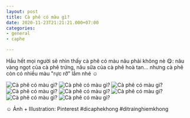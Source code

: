 ```yaml
---
layout: post
title: Cà phê có màu gì?
date: 2020-11-23T21:21:21.000+07:00
categories:
- general
- caphe

---
```

Hầu hết mọi người sẽ nhìn thấy cà phê có màu nâu phải không nè 😋: nâu vàng ngọt của cà phê trứng, nâu sữa của cà phê hoà tan... nhưng cà phê còn có nhiều màu "rực rỡ" lắm nhé ☺️ 

![Cà phê có màu gì?](/assets/posts/cafe-co-mau-gi/1.jpg)
![Cà phê có màu gì?](/assets/posts/cafe-co-mau-gi/2.jpg)
![Cà phê có màu gì?](/assets/posts/cafe-co-mau-gi/3.jpg)
![Cà phê có màu gì?](/assets/posts/cafe-co-mau-gi/4.jpg)
![Cà phê có màu gì?](/assets/posts/cafe-co-mau-gi/5.jpg)
![Cà phê có màu gì?](/assets/posts/cafe-co-mau-gi/6.jpg)
![Cà phê có màu gì?](/assets/posts/cafe-co-mau-gi/7.jpg)
![Cà phê có màu gì?](/assets/posts/cafe-co-mau-gi/8.jpg)

☺️ Ảnh + Illustration: Pinterest #dicaphekhong #ditrainghiemkhong